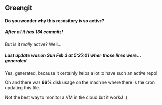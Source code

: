 ## Greengit

#### Do you wonder why this repository is so active?

##### After all it has 134 commits!

But is it *really* active? Well...

##### Last update was on Sun Feb 3 at 5:25:01 when those lines were... generated

Yes, generated, because it certainly helps a lot to have such an active repo!

Oh and there was **66%** disk usage on the machine
where there is the cron updating this file.

Not the best way to monitor a VM in the cloud but it works! :)
